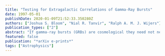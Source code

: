 ```yaml
---
title: "Testing for Extragalactic Correlations of Gamma-Ray Bursts"
date: 1997-05-01
publishDate: 2020-01-09T21:52:33.350280Z
authors: ["Joshua S. Bloom", "Nial R. Tanvir", "Ralph A. M. J. Wijers"]
publication_types: ["2"]
abstract: "If gamma-ray bursts (GRBs) are cosmological they need not necessarily be spatially coincident with a host galaxy--in many cosmological models the progenitors are ejected to large distances from their parent galaxies. While the optical transient of GRB 970228 may be close to a faint galaxy, there are several other galaxies in the field which could be the host if the progenitors are ejected to åisebox-0.5ex 50 kpc. If GRBs come from such a widely distributed progenitor population then it should be possible to search for a statistical correlation between optical transients and nearby galaxies. We provide a statistical framework for quantifying a correlation between potential host galaxies and GRBs, taking into account that galaxies are clustered. From simulations, we estimate that if GRBs occur within l &lt; 100 kpc of their host, then optical observations B &lt; 24.0 of the galaxy field near just 6 optical transient positions are required to find a correlation with potential hosts at the 95 percent confidence level. The methodology constructed herein is extendible to any cross-correlation analysis and is especially useful if either set of objects is clustered. Ultimately, if the distance scale to GRBs is established as cosmological, this analysis can be used to determine the spatial distribution of GRBs near their host galaxies. <P />"
featured: false
publication: "*arXiv e-prints*"
tags: ["Astrophysics"]
---
```


